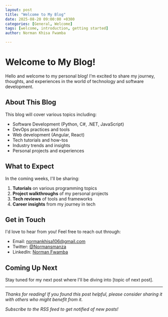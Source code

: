 ```yaml
---
layout: post
title: "Welcome to My Blog"
date: 2025-08-20 09:00:00 +0300
categories: [General, Welcome]
tags: [welcome, introduction, getting started]
author: Norman Khisa Fwamba

---
```


# Welcome to My Blog!

Hello and welcome to my personal blog! I'm excited to share my journey, thoughts, and experiences in the world of technology and software development.

## About This Blog

This blog will cover various topics including:

- Software Development (Python, C#, .NET, JavaScript)
- DevOps practices and tools
- Web development (Angular, React)
- Tech tutorials and how-tos
- Industry trends and insights
- Personal projects and experiences

## What to Expect

In the coming weeks, I'll be sharing:

1. **Tutorials** on various programming topics
2. **Project walkthroughs** of my personal projects
3. **Tech reviews** of tools and frameworks
4. **Career insights** from my journey in tech

## Get in Touch

I'd love to hear from you! Feel free to reach out through:

- Email: [normankhisa106@gmail.com](mailto:normankhisa106@gmail.com)
- Twitter: [@Normansmanza](https://twitter.com/Normansmanza)
- LinkedIn: [Norman Fwamba](https://www.linkedin.com/in/norman-fwamba)

## Coming Up Next

Stay tuned for my next post where I'll be diving into [topic of next post].

---

*Thanks for reading! If you found this post helpful, please consider sharing it with others who might benefit from it.*

*Subscribe to the RSS feed to get notified of new posts!*
